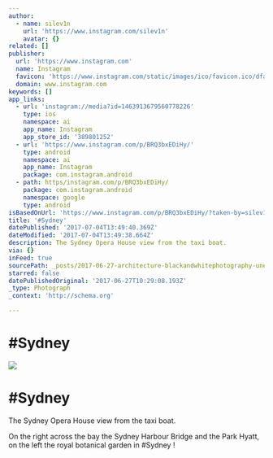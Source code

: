 ```yaml
---
author:
  - name: silev1n
    url: 'https://www.instagram.com/silev1n'
    avatar: {}
related: []
publisher:
  url: 'https://www.instagram.com'
  name: Instagram
  favicon: 'https://www.instagram.com/static/images/ico/favicon.ico/dfa85bb1fd63.ico'
  domain: www.instagram.com
keywords: []
app_links:
  - url: 'instagram://media?id=1463913679560778226'
    type: ios
    namespace: ai
    app_name: Instagram
    app_store_id: '389801252'
  - url: 'https://www.instagram.com/p/BRQ3bxEDiHy/'
    type: android
    namespace: ai
    app_name: Instagram
    package: com.instagram.android
  - path: https/instagram.com/p/BRQ3bxEDiHy/
    package: com.instagram.android
    namespace: google
    type: android
isBasedOnUrl: 'https://www.instagram.com/p/BRQ3bxEDiHy/?taken-by=silev1n'
title: '#Sydney'
datePublished: '2017-07-04T13:49:40.369Z'
dateModified: '2017-07-04T13:49:38.664Z'
description: The Sydney Opera House view from the taxi boat.
via: {}
inFeed: true
sourcePath: _posts/2017-06-27-architecture-blackandwhitephotography-unescoworldheritage.md
starred: false
datePublishedOriginal: '2017-06-27T10:29:08.193Z'
_type: Photograph
_context: 'http://schema.org'

---
```

# \#Sydney
![](https://imgflo.herokuapp.com/graph/2b2431f8e7ba7b0/9acebdb1915afd2400e205ad7ef57ca9/noop.jpg?input=https%3A%2F%2Fscontent.cdninstagram.com%2Ft51.2885-15%2Fs640x640%2Fsh0.08%2Fe35%2F17126285_1571413676205371_2137074962261868544_n.jpg)

# \#Sydney

The Sydney Opera House view from the taxi boat.

On the right across the bay the Sydney Harbour Bridge and the Park Hyatt, on the left the royal botanical garden in \#Sydney !
